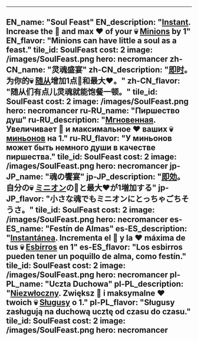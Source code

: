 ---

EN_name: "Soul Feast"
EN_description: "<u><u>Instant</u></u>. Increase the 🔸 and max ❤️ of your 💀 <u>Minions</u> by 1"
EN_flavor: "Minions can have little a soul as a feast."
tile_id: SoulFeast
cost: 2
image: /images/SoulFeast.png
hero: necromancer
zh-CN_name: "灵魂盛宴"
zh-CN_description: "<u><u>即时</u></u>。为你的💀 <u>随从</u>增加1点🔸和最大❤️。"
zh-CN_flavor: "随从们有点儿灵魂就能饱餐一顿。"
tile_id: SoulFeast
cost: 2
image: /images/SoulFeast.png
hero: necromancer
ru-RU_name: "Пиршество душ"
ru-RU_description: "<u><u>Мгновенная</u></u>. Увеличивает 🔸 и максимальное ❤️ ваших 💀 <u>миньонов</u> на 1."
ru-RU_flavor: "У миньонов может быть немного души в качестве пиршества."
tile_id: SoulFeast
cost: 2
image: /images/SoulFeast.png
hero: necromancer
jp-JP_name: "魂の饗宴"
jp-JP_description: "<u><u>即効</u></u>。自分の💀 <u>ミニオン</u>の🔸と最大❤️が1増加する"
jp-JP_flavor: "小さな魂でもミニオンにとっちゃごちそうさ。"
tile_id: SoulFeast
cost: 2
image: /images/SoulFeast.png
hero: necromancer
es-ES_name: "Festín de Almas"
es-ES_description: "<u><u>Instantánea</u></u>. Incrementa el 🔸 y la ❤️ máxima de tus 💀 <u>Esbirros</u> en 1"
es-ES_flavor: "Los esbirros pueden tener un poquillo de alma, como festín."
tile_id: SoulFeast
cost: 2
image: /images/SoulFeast.png
hero: necromancer
pl-PL_name: "Uczta Duchowa"
pl-PL_description: "<u><u>Niezwłoczny</u></u>. Zwiększ 🔸 i maksymalne ❤️ twoich 💀 <u>Sługusy</u> o 1."
pl-PL_flavor: "Sługusy zasługują na duchową ucztę od czasu do czasu."
tile_id: SoulFeast
cost: 2
image: /images/SoulFeast.png
hero: necromancer
---